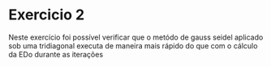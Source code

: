 # Exercicio 2

Neste exercício foi possível verificar que o metódo de gauss seidel aplicado sob uma tridiagonal executa de maneira mais rápido do que com o cálculo da EDo durante as iterações
